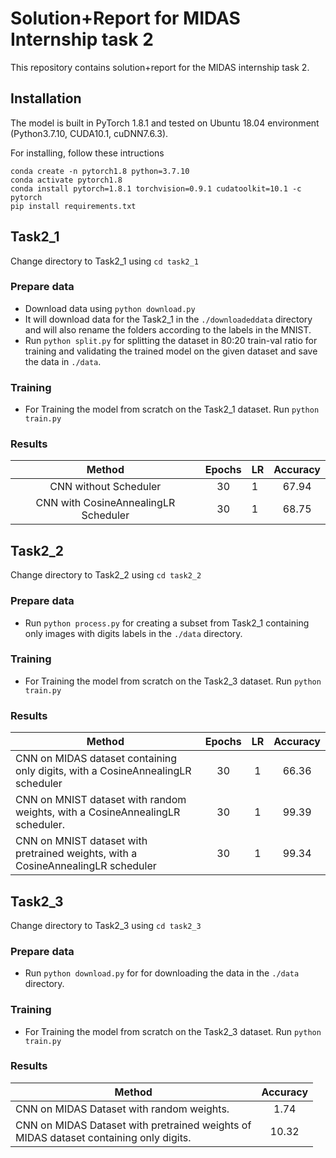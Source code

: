 # Solution+Report for **MIDAS Internship task 2**
This repository contains solution+report for the MIDAS internship task 2.

## Installation
The model is built in PyTorch 1.8.1 and tested on Ubuntu 18.04 environment (Python3.7.10, CUDA10.1, cuDNN7.6.3).

For installing, follow these intructions
```
conda create -n pytorch1.8 python=3.7.10
conda activate pytorch1.8
conda install pytorch=1.8.1 torchvision=0.9.1 cudatoolkit=10.1 -c pytorch
pip install requirements.txt
```
## Task2_1
Change directory to Task2_1 using `cd task2_1`
### Prepare data
- Download data using `python download.py`
- It will download data for the Task2_1 in the `./downloadeddata` directory and will also rename the folders according to the labels in the MNIST.
- Run `python split.py` for splitting the dataset in 80:20 train-val ratio for training and validating the trained model on the given dataset and save the data in `./data`.

### Training
- For Training the model from scratch on the Task2_1 dataset. Run `python train.py`

### Results
|                Method                	| Epochs 	|  LR  	| Accuracy 	|
|:------------------------------------:	|:------:	|------	|:--------:	|
| CNN without Scheduler                	|   30   	|   1  	|  67.94  	|
| CNN with CosineAnnealingLR Scheduler 	|   30   	|   1  	|  68.75  	|

## Task2_2
Change directory to Task2_2 using `cd task2_2`

### Prepare data
- Run `python process.py` for creating a subset from Task2_1 containing only images with digits labels in the `./data` directory.

### Training
- For Training the model from scratch on the Task2_3 dataset. Run `python train.py`

### Results
|                                      Method                                      	| Epochs 	|  LR  	| Accuracy 	|
|--------------------------------------------------------------------------------	|:------:	|:------:	|:--------:	|
| CNN on MIDAS dataset containing only digits, with a CosineAnnealingLR scheduler	|   30   	|   1  	|   66.36  	|
| CNN on MNIST dataset with random weights, with a CosineAnnealingLR scheduler.	 	|   30   	|   1  	|   99.39  	|
| CNN on MNIST dataset with pretrained weights, with a CosineAnnealingLR scheduler|   30   	|   1  	|   99.34 	|

## Task2_3
Change directory to Task2_3 using `cd task2_3`

### Prepare data
- Run `python download.py` for for downloading the data in the `./data` directory.

### Training
- For Training the model from scratch on the Task2_3 dataset. Run `python train.py`


### Results
| Method                                                                                	| Accuracy 	|
|---------------------------------------------------------------------------------------	|:--------:	|
| CNN on MIDAS Dataset with random weights.                                             	|    1.74      	|
| CNN on MIDAS Dataset with pretrained weights of<br> MIDAS dataset containing only digits. 	|       10.32   	|
